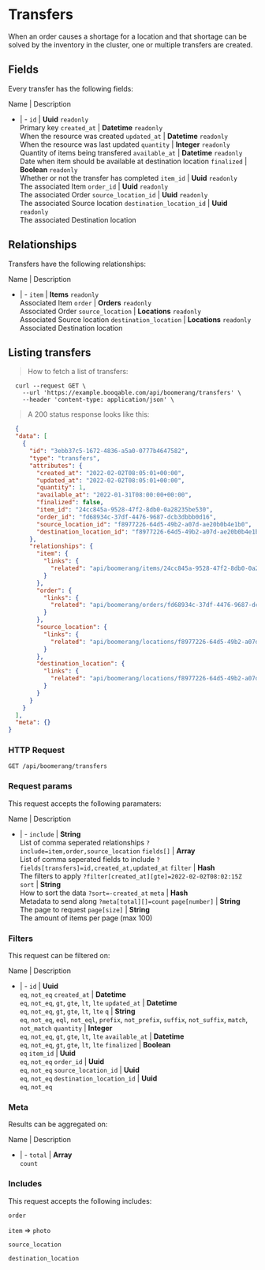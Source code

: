 # Transfers

When an order causes a shortage for a location and that shortage can be solved by the inventory in the cluster, one or multiple transfers are created.

## Fields
Every transfer has the following fields:

Name | Description
- | -
`id` | **Uuid** `readonly`<br>Primary key
`created_at` | **Datetime** `readonly`<br>When the resource was created
`updated_at` | **Datetime** `readonly`<br>When the resource was last updated
`quantity` | **Integer** `readonly`<br>Quantity of items being transfered
`available_at` | **Datetime** `readonly`<br>Date when item should be available at destination location
`finalized` | **Boolean** `readonly`<br>Whether or not the transfer has completed
`item_id` | **Uuid** `readonly`<br>The associated Item
`order_id` | **Uuid** `readonly`<br>The associated Order
`source_location_id` | **Uuid** `readonly`<br>The associated Source location
`destination_location_id` | **Uuid** `readonly`<br>The associated Destination location


## Relationships
Transfers have the following relationships:

Name | Description
- | -
`item` | **Items** `readonly`<br>Associated Item
`order` | **Orders** `readonly`<br>Associated Order
`source_location` | **Locations** `readonly`<br>Associated Source location
`destination_location` | **Locations** `readonly`<br>Associated Destination location


## Listing transfers



> How to fetch a list of transfers:

```shell
  curl --request GET \
    --url 'https://example.booqable.com/api/boomerang/transfers' \
    --header 'content-type: application/json' \
```

> A 200 status response looks like this:

```json
  {
  "data": [
    {
      "id": "3ebb37c5-1672-4836-a5a0-0777b4647582",
      "type": "transfers",
      "attributes": {
        "created_at": "2022-02-02T08:05:01+00:00",
        "updated_at": "2022-02-02T08:05:01+00:00",
        "quantity": 1,
        "available_at": "2022-01-31T08:00:00+00:00",
        "finalized": false,
        "item_id": "24cc845a-9528-47f2-8db0-0a28235be530",
        "order_id": "fd68934c-37df-4476-9687-dcb3dbbb0d16",
        "source_location_id": "f8977226-64d5-49b2-a07d-ae20b0b4e1b0",
        "destination_location_id": "f8977226-64d5-49b2-a07d-ae20b0b4e1b0"
      },
      "relationships": {
        "item": {
          "links": {
            "related": "api/boomerang/items/24cc845a-9528-47f2-8db0-0a28235be530"
          }
        },
        "order": {
          "links": {
            "related": "api/boomerang/orders/fd68934c-37df-4476-9687-dcb3dbbb0d16"
          }
        },
        "source_location": {
          "links": {
            "related": "api/boomerang/locations/f8977226-64d5-49b2-a07d-ae20b0b4e1b0"
          }
        },
        "destination_location": {
          "links": {
            "related": "api/boomerang/locations/f8977226-64d5-49b2-a07d-ae20b0b4e1b0"
          }
        }
      }
    }
  ],
  "meta": {}
}
```

### HTTP Request

`GET /api/boomerang/transfers`

### Request params

This request accepts the following paramaters:

Name | Description
- | -
`include` | **String**<br>List of comma seperated relationships `?include=item,order,source_location`
`fields[]` | **Array**<br>List of comma seperated fields to include `?fields[transfers]=id,created_at,updated_at`
`filter` | **Hash**<br>The filters to apply `?filter[created_at][gte]=2022-02-02T08:02:15Z`
`sort` | **String**<br>How to sort the data `?sort=-created_at`
`meta` | **Hash**<br>Metadata to send along `?meta[total][]=count`
`page[number]` | **String**<br>The page to request
`page[size]` | **String**<br>The amount of items per page (max 100)


### Filters

This request can be filtered on:

Name | Description
- | -
`id` | **Uuid**<br>`eq`, `not_eq`
`created_at` | **Datetime**<br>`eq`, `not_eq`, `gt`, `gte`, `lt`, `lte`
`updated_at` | **Datetime**<br>`eq`, `not_eq`, `gt`, `gte`, `lt`, `lte`
`q` | **String**<br>`eq`, `not_eq`, `eql`, `not_eql`, `prefix`, `not_prefix`, `suffix`, `not_suffix`, `match`, `not_match`
`quantity` | **Integer**<br>`eq`, `not_eq`, `gt`, `gte`, `lt`, `lte`
`available_at` | **Datetime**<br>`eq`, `not_eq`, `gt`, `gte`, `lt`, `lte`
`finalized` | **Boolean**<br>`eq`
`item_id` | **Uuid**<br>`eq`, `not_eq`
`order_id` | **Uuid**<br>`eq`, `not_eq`
`source_location_id` | **Uuid**<br>`eq`, `not_eq`
`destination_location_id` | **Uuid**<br>`eq`, `not_eq`


### Meta

Results can be aggregated on:

Name | Description
- | -
`total` | **Array**<br>`count`


### Includes

This request accepts the following includes:

`order`


`item` => 
`photo`




`source_location`


`destination_location`





